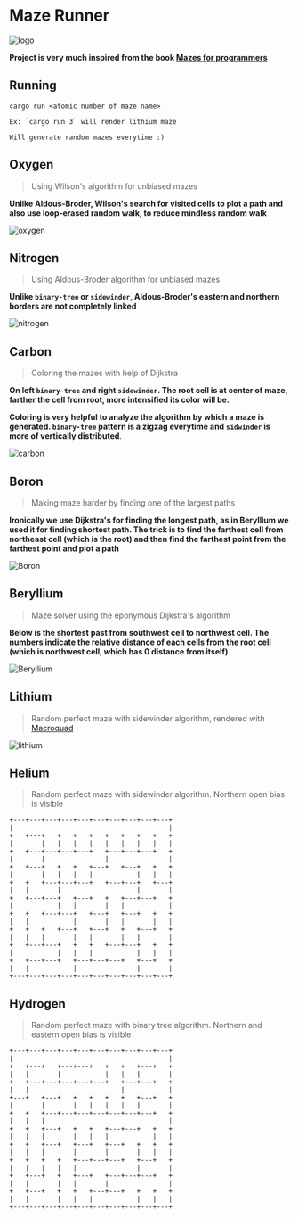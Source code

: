 # Maze Runner

![logo](mazes/mazes.jpg?raw=true  "logo")

**Project is very much inspired from the book [Mazes for programmers](https://pragprog.com/titles/jbmaze/mazes-for-programmers/)**
## Running

```
cargo run <atomic number of maze name>

Ex: `cargo run 3` will render lithium maze

Will generate random mazes everytime :)
```

## Oxygen
> Using Wilson's algorithm for unbiased mazes

**Unlike Aldous-Broder, Wilson's search for visited cells to plot a path and also use loop-erased random walk, to reduce mindless random walk**

![oxygen](mazes/oxygen.png?raw=true  "oxygen")

## Nitrogen
> Using Aldous-Broder algorithm for unbiased mazes

**Unlike `binary-tree` or `sidewinder`, Aldous-Broder's eastern and northern borders are not completely linked**

![nitrogen](mazes/nitrogen_b.png?raw=true  "nitrogen")

## Carbon
> Coloring the mazes with help of Dijkstra

**On left `binary-tree` and right `sidewinder`. The root cell is at center of maze, farther the cell from root, more intensified its color will be.** 

**Coloring is very helpful to analyze the algorithm by which a maze is generated. `binary-tree` pattern is a zigzag everytime and `sidwinder` is more of vertically distributed**.

![carbon](mazes/carbon.png?raw=true  "Carbon")

## Boron
> Making maze harder by finding one of the largest paths

**Ironically we use Dijkstra's for finding the longest path, as in Beryllium we used it for finding shortest path. The trick is to find the farthest cell from northeast cell (which is the root) and then find the farthest point from the farthest point and plot a path**

![Boron](mazes/boron.png?raw=true  "Boron")
## Beryllium
> Maze solver using the eponymous Dijkstra's algorithm

**Below is the shortest past from southwest cell to northwest cell. The numbers indicate the relative distance of each cells from the root cell (which is northwest cell, which has 0 distance from itself)**

![Beryllium](mazes/beryllium.png?raw=true  "Beryllium")

## Lithium

> Random perfect maze with sidewinder algorithm, rendered with [Macroquad](https://macroquad.rs/) 

![lithium](mazes/lithium.png?raw=true  "lithium")

## Helium

> Random perfect maze with sidewinder algorithm. Northern open bias is visible 

```
+---+---+---+---+---+---+---+---+---+---+
|                                       |
+   +---+   +   +   +   +   +   +   +   +
|       |   |   |   |   |   |   |   |   |
+   +---+---+---+---+   +---+---+---+   +
|       |               |               |
+   +---+   +   +   +---+   +---+   +   +
|       |   |   |   |           |   |   |
+   +   +---+---+---+   +---+---+   +---+
|   |       |                   |       |
+   +---+---+   +---+   +   +---+---+   +
|           |   |       |   |           |
+   +   +---+---+   +---+   +---+   +   +
|   |           |       |   |       |   |
+   +   +   +---+   +---+   +   +---+   +
|   |   |       |   |       |   |       |
+   +---+---+   +   +   +---+---+   +   +
|           |   |   |           |   |   |
+   +---+---+   +---+---+---+   +---+   +
|   |           |               |       |
+---+---+---+---+---+---+---+---+---+---+
```


## Hydrogen

> Random perfect maze with binary tree algorithm. Northern and eastern open bias is visible 

```
+---+---+---+---+---+---+---+---+---+---+
|                                       |
+   +---+   +---+---+   +   +   +---+   +
|   |       |           |   |   |       |
+   +---+---+---+---+---+   +---+---+   +
|   |                       |           |
+---+   +---+   +   +   +   +   +---+   +
|       |       |   |   |   |   |       |
+   +   +---+---+---+---+---+---+---+   +
|   |   |                               |
+   +   +---+   +   +   +---+---+   +   +
|   |   |       |   |   |           |   |
+   +   +---+   +---+   +---+   +   +   +
|   |   |       |       |       |   |   |
+   +   +   +   +---+---+---+   +---+   +
|   |   |   |   |               |       |
+   +---+   +   +---+   +---+---+---+   +
|   |       |   |       |               |
+   +---+   +   +   +---+---+   +   +   +
|   |       |   |   |           |   |   |
+---+---+---+---+---+---+---+---+---+---+
```